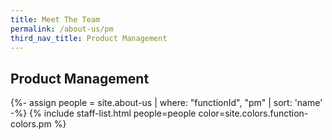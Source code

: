 ```yaml
---
title: Meet The Team
permalink: /about-us/pm
third_nav_title: Product Management
---
```


## **Product Management**

{%- assign people = site.about-us | where: "functionId", "pm" | sort: 'name' -%}
{% include staff-list.html people=people color=site.colors.function-colors.pm %}
